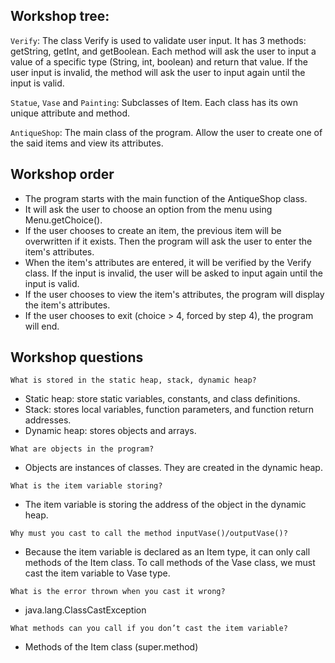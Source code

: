 ## Workshop tree: 

`Verify`:
The class Verify is used to validate user input. It has 3 methods: getString, getInt, and getBoolean. Each method will ask the user to input a value of a specific type (String, int, boolean) and return that value. If the user input is invalid, the method will ask the user to input again until the input is valid.

`Statue`, `Vase` and `Painting`:
Subclasses of Item. Each class has its own unique attribute and method.

`AntiqueShop`:
The main class of the program. Allow the user to create one of the said items and view its attributes.


## Workshop order

- The program starts with the main function of the AntiqueShop class.
- It will ask the user to choose an option from the menu using Menu.getChoice().
- If the user chooses to create an item, the previous item will be overwritten if it exists. Then the program will ask the user to enter the item's attributes.
- When the item's attributes are entered, it will be verified by the Verify class. If the input is invalid, the user will be asked to input again until the input is valid.
- If the user chooses to view the item's attributes, the program will display the item's attributes.
- If the user chooses to exit (choice > 4, forced by step 4), the program will end.


## Workshop questions
`What is stored in the static heap, stack, dynamic heap?`
- Static heap: store static variables, constants, and class definitions.
- Stack: stores local variables, function parameters, and function return addresses.
- Dynamic heap: stores objects and arrays.

`What are objects in the program?`
- Objects are instances of classes. They are created in the dynamic heap.

`What is the item variable storing?`
- The item variable is storing the address of the object in the dynamic heap.

`Why must you cast to call the method inputVase()/outputVase()?`
- Because the item variable is declared as an Item type, it can only call methods of the Item class. To call methods of the Vase class, we must cast the item variable to Vase type.

`What is the error thrown when you cast it wrong?`
- java.lang.ClassCastException

`What methods can you call if you don’t cast the item variable?`
- Methods of the Item class (super.method)

